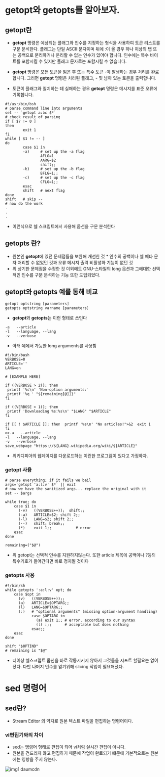 # getopt와 getopts를 알아보자.

## getopt란

* **getopt** 명령은 예상되는 플래그와 인수를 지정하는 형식을 사용하여 토큰 리스트를 구문 분석한다. 플래그는 단일 ASCII 문자이며 뒤에 :이 올 경우 하나 이상의 탭 또는 공백으로 분리하거나 분리할 수 없는 인수가 있어야 합니다. 인수에는 복수 바이트를 포함시킬 수 있지만 플래그 문자로는 포함시킬 수 없습니다.
* **getopt** 명령은 모든 토큰을 읽은 후 또는 특수 토큰 -이 발생하는 경우 처리를 완료합니다. 그러면 **getopt** 명령은 처리된 플래그, - 및 남아 있는 토큰을 출력합니다.

* 토큰이 플래그와 일치하는 데 실패하는 경우 **getopt** 명령은 메시지를 표준 오류에 기록합니다.

```
#!/usr/bin/bsh
# parse command line into arguments
set -- `getopt a:bc $*`
# check result of parsing
if [ $? != 0 ]
then
        exit 1
fi
while [ $1 != -- ]
do
        case $1 in
        -a)     # set up the -a flag
                AFLG=1
                AARG=$2
                shift;;
        -b)     # set up the -b flag
                BFLG=1;;
        -c)     # set up the -c flag
                CFLG=1;;
        esac
        shift   # next flag
done
shift   # skip --
# now do the work
.
.
.
 ```
* 이런식으로 쉘 스크립트에서 사용해 옵션을 구문 분석한다


## getopts 란?

* 원본인 **getopt**에 있던 문제점들을 보완해 개선한 것
        * 인수의 공백이나 쉘 메타 문자 처리할 수 없었던 것과 오류 메시지 출력 비활성화 기능이 없던 것
* 위 상기한 문제점을 수정한 것 이외에도 GNU-스타일의 long 옵션과 그에대한 선택적인 인수를 구문 분석하는 기능 또한 도입되었다.
 
## getopt와 getopts 예를 통해 비교

```
getopt optstring [parameters]
getopts optstring varname [parameters]
```
* **getopt**와 **getopts**는 이런 형태로 쓰인다
```
-a   --article
-l   --language, --lang
-v   --verbose
```
* 아래 예에서 가능한 long arguments를 사용함


```
#!/bin/bash
VERBOSE=0
ARTICLE=''
LANG=en

# [EXAMPLE HERE]

if ​((VERBOSE > 2)); then
 ​printf '%s\n' 'Non-option arguments:'
 ​printf '%q ' "${remaining[@]]}"
fi

if ​((VERBOSE > 1)); then
 ​printf 'Downloading %s:%s\n' "$LANG" "$ARTICLE"
fi

if ​[[ ! $ARTICLE ]]; then  ​printf '%s\n' "No articles!">&2  ​exit 1
fi
>>-a   --article
-l   --language, --lang
-v   --verbose
save_webpage "https://${LANG}.wikipedia.org/wiki/${ARTICLE}"
```
* 위키디피아의 웹페이지를 다운로드하는 이런한 프로그램이 있다고 가정하자.
### getopt 사용
```
# parse everything; if it fails we bail
args=`getopt 'a:l:v' $*` || exit
# now we have the sanitized args... replace the original with it
set -- $args

while true; do
    case $1 in
      (-v)   ((VERBOSE++));  shift;;
      (-a)   ARTICLE=$2; shift 2;;
      (-l)   LANG=$2; shift 2;;
      (--)   shift; break;;
      (*)    exit 1;;           # error
    esac
done

remaining=("$@")
```
* 위 getopt는 선택적 인수를 지원하지않는다. 또한 article 제목에 공백이나 ?등의 특수기호가 들어간다면 바로 정지될 것이다

### getopts 사용
```
#!/bin/sh
while getopts ':a:l:v' opt; do
    case $opt in
      (v)   ((VERBOSE++));;
      (a)   ARTICLE=$OPTARG;;
      (l)   LANG=$OPTARG;;
      (:)   # "optional arguments" (missing option-argument handling)
            case $OPTARG in
              (a) exit 1;; # error, according to our syntax
              (l) :;;      # acceptable but does nothing
            esac;;
    esac
done

shift "$OPTIND"
# remaining is "$@"
```
* 더이상 쉘스크립트 옵션을 바로 작동시키지 않아서 그것들을 시프트 할필요는 없어졌다. 다만 나머지 인수를 얻기위해 slicing 작업이 필요해졌다.

# sed 명령어

## sed란?
* Stream Editor 의 약자로 원본 텍스트 파일을 편집하는 명령어이다.
### vi편집기와의 차이
* sed는 명령어 형태로 편집이 되어 vi처럼 실시간 편집이 아니다.
* 원본을 건드리지 않고 편집하기 때문에 작업이 완료되기 떄문에 기본적으로는 원본에는 영향을 주지 않는다.



![img1 daumcdn](https://user-images.githubusercontent.com/94767794/142754171-570bf474-9e59-44c2-b842-a7ac84eecd46.png)



